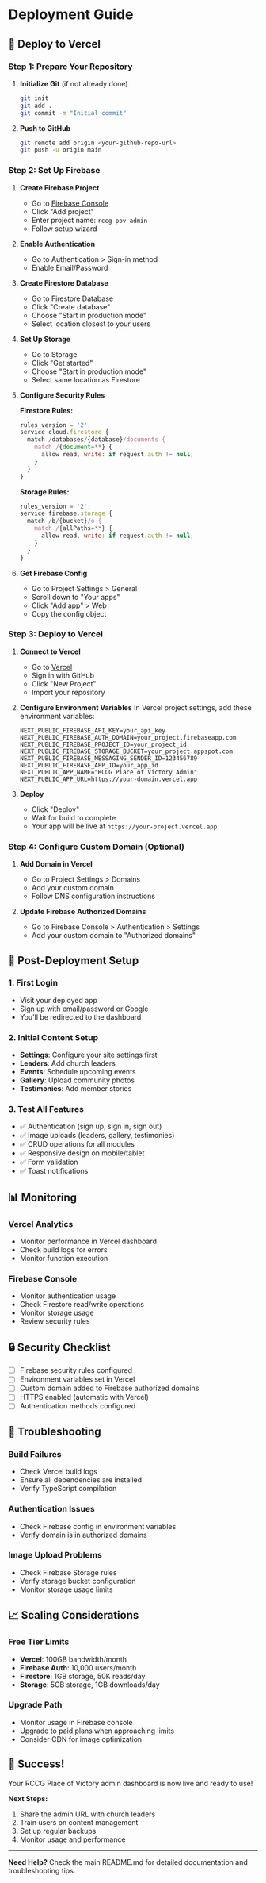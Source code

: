 # Deployment Guide

## 🚀 Deploy to Vercel

### Step 1: Prepare Your Repository

1. **Initialize Git** (if not already done)
   ```bash
   git init
   git add .
   git commit -m "Initial commit"
   ```

2. **Push to GitHub**
   ```bash
   git remote add origin <your-github-repo-url>
   git push -u origin main
   ```

### Step 2: Set Up Firebase

1. **Create Firebase Project**
   - Go to [Firebase Console](https://console.firebase.google.com/)
   - Click "Add project"
   - Enter project name: `rccg-pov-admin`
   - Follow setup wizard

2. **Enable Authentication**
   - Go to Authentication > Sign-in method
   - Enable Email/Password
   

3. **Create Firestore Database**
   - Go to Firestore Database
   - Click "Create database"
   - Choose "Start in production mode"
   - Select location closest to your users

4. **Set Up Storage**
   - Go to Storage
   - Click "Get started"
   - Choose "Start in production mode"
   - Select same location as Firestore

5. **Configure Security Rules**

   **Firestore Rules:**
   ```javascript
   rules_version = '2';
   service cloud.firestore {
     match /databases/{database}/documents {
       match /{document=**} {
         allow read, write: if request.auth != null;
       }
     }
   }
   ```

   **Storage Rules:**
   ```javascript
   rules_version = '2';
   service firebase.storage {
     match /b/{bucket}/o {
       match /{allPaths=**} {
         allow read, write: if request.auth != null;
       }
     }
   }
   ```

6. **Get Firebase Config**
   - Go to Project Settings > General
   - Scroll down to "Your apps"
   - Click "Add app" > Web
   - Copy the config object

### Step 3: Deploy to Vercel

1. **Connect to Vercel**
   - Go to [Vercel](https://vercel.com/)
   - Sign in with GitHub
   - Click "New Project"
   - Import your repository

2. **Configure Environment Variables**
   In Vercel project settings, add these environment variables:
   ```
   NEXT_PUBLIC_FIREBASE_API_KEY=your_api_key
   NEXT_PUBLIC_FIREBASE_AUTH_DOMAIN=your_project.firebaseapp.com
   NEXT_PUBLIC_FIREBASE_PROJECT_ID=your_project_id
   NEXT_PUBLIC_FIREBASE_STORAGE_BUCKET=your_project.appspot.com
   NEXT_PUBLIC_FIREBASE_MESSAGING_SENDER_ID=123456789
   NEXT_PUBLIC_FIREBASE_APP_ID=your_app_id
   NEXT_PUBLIC_APP_NAME="RCCG Place of Victory Admin"
   NEXT_PUBLIC_APP_URL=https://your-domain.vercel.app
   ```

3. **Deploy**
   - Click "Deploy"
   - Wait for build to complete
   - Your app will be live at `https://your-project.vercel.app`

### Step 4: Configure Custom Domain (Optional)

1. **Add Domain in Vercel**
   - Go to Project Settings > Domains
   - Add your custom domain
   - Follow DNS configuration instructions

2. **Update Firebase Authorized Domains**
   - Go to Firebase Console > Authentication > Settings
   - Add your custom domain to "Authorized domains"

## 🔧 Post-Deployment Setup

### 1. First Login
- Visit your deployed app
- Sign up with email/password or Google
- You'll be redirected to the dashboard

### 2. Initial Content Setup
- **Settings**: Configure your site settings first
- **Leaders**: Add church leaders
- **Events**: Schedule upcoming events
- **Gallery**: Upload community photos
- **Testimonies**: Add member stories

### 3. Test All Features
- ✅ Authentication (sign up, sign in, sign out)
- ✅ Image uploads (leaders, gallery, testimonies)
- ✅ CRUD operations for all modules
- ✅ Responsive design on mobile/tablet
- ✅ Form validation
- ✅ Toast notifications

## 📊 Monitoring

### Vercel Analytics
- Monitor performance in Vercel dashboard
- Check build logs for errors
- Monitor function execution

### Firebase Console
- Monitor authentication usage
- Check Firestore read/write operations
- Monitor storage usage
- Review security rules

## 🔒 Security Checklist

- [ ] Firebase security rules configured
- [ ] Environment variables set in Vercel
- [ ] Custom domain added to Firebase authorized domains
- [ ] HTTPS enabled (automatic with Vercel)
- [ ] Authentication methods configured

## 🐛 Troubleshooting

### Build Failures
- Check Vercel build logs
- Ensure all dependencies are installed
- Verify TypeScript compilation

### Authentication Issues
- Check Firebase config in environment variables
- Verify domain is in authorized domains


### Image Upload Problems
- Check Firebase Storage rules
- Verify storage bucket configuration
- Monitor storage usage limits

## 📈 Scaling Considerations

### Free Tier Limits
- **Vercel**: 100GB bandwidth/month
- **Firebase Auth**: 10,000 users/month
- **Firestore**: 1GB storage, 50K reads/day
- **Storage**: 5GB storage, 1GB downloads/day

### Upgrade Path
- Monitor usage in Firebase console
- Upgrade to paid plans when approaching limits
- Consider CDN for image optimization

## 🎉 Success!

Your RCCG Place of Victory admin dashboard is now live and ready to use! 

**Next Steps:**
1. Share the admin URL with church leaders
2. Train users on content management
3. Set up regular backups
4. Monitor usage and performance

---

**Need Help?** Check the main README.md for detailed documentation and troubleshooting tips. 
